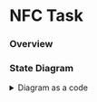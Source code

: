 # NFC Task

### Overview

### State Diagram

<details>
  <summary>Diagram as a code</summary>

```plantuml
@startuml
title NFC FSM
hide empty description
STANDBY: RF free\nI2C free
[*] --> STANDBY : INITIALIZE
STANDBY --> ERROR : ERROR
@enduml
```
</details>
